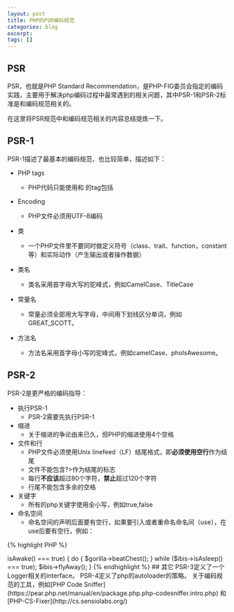 ```yaml
---
layout: post
title: PHP的PSR编码规范
categories: blog
excerpt:
tags: []
---
```


## PSR
PSR，也就是PHP Standard Recommendation，是PHP-FIG委员会指定的编码实践，主要用于解决php编码过程中最常遇到的相关问题，其中PSR-1和PSR-2标准是和编码规范相关的。

在这里将PSR规范中和编码规范相关的内容总结提炼一下。

## PSR-1
PSR-1描述了最基本的编码规范，也比较简单，描述如下：

* PHP tags
  * PHP代码只能使用<?php ?>和 <?= ?>的tag包括

* Encoding
  * PHP文件必须用UTF-8编码

* 类
  * 一个PHP文件里不要同时做定义符号（class、trait、function，constant等）和实际动作（产生输出或者操作数据）
* 类名
  * 类名采用首字母大写的驼峰式，例如CamelCase、TitleCase
* 常量名
  * 常量必须全部用大写字母，中间用下划线区分单词，例如GREAT_SCOTT。
* 方法名
  * 方法名采用首字母小写的驼峰式，例如camelCase、phoIsAwesome。

## PSR-2
PSR-2是更严格的编码指导：

* 执行PSR-1
  * PSR-2需要先执行PSR-1
* 缩进
  * 关于缩进的争论由来已久，但PHP的缩进使用4个空格
* 文件和行
  * PHP文件必须使用Unix linefeed（LF）结尾格式，即**必须使用空行**作为结尾
  * 文件不能包含?>作为结尾的标志
  * 每行**不应该**超过80个字符，**禁止**超过120个字符
  * 行尾不能包含多余的空格
* 关键字
  * 所有的php关键字使用全小写，例如true,false
* 命名空间
  * 命名空间的声明后面要有空行，如果要引入或者重命名命名间（use），在use后要有空行，例如：

{% highlight PHP %}
<?php
  namespace My\Component;

  use Symfony\Components\HttpFoundation\Request;
  use Symfony\Components\HttpFoundation\Response;

  class App 
  {
    // Class definition body
  }
{% endhighlight %}

* 类
  * 类声明的左侧和右侧大括号必须新起一行，和类名对齐
  * 如果类使用了extends或者implements关键字，需要和类名同一行

{% highlight PHP %}
<?php
  namespace My\App;

  class Adminstrator extends User
  {
    //Class defniation body
  }

{% endhighlight %}

* 方法
  * 方法括号的使用和类的一致，不再加以详细说明

* 可见性
  * 对于类的属性和方法，必须指定可见性，只使用public，private和protected中的一个
  * abstract和final关键字放在可见性之前，static关键字放在可见性之后

* 控制结构
  * 控制关键字，例如if，elseif，try等等，后面要跟一个空格
  * 如果控制关键字需要加括号，左括号需要和关键字在一行中
{% highlight PHP %}
<?php
$gorilla = new \Animals\Gorilla;
$ibis = new \Animals\StrawNeckedIbis;

if ($gorilla->isAwake() === true) {
  do {
    $gorilla->beatChest();
  } while ($ibis->isAsleep() === true);

  $ibis->flyAway();
}


{% endhighlight %}

## 其它

PSR-3定义了一个Logger相关的interface。

PSR-4定义了php的autoloader的策略。

关于编码规范的工具，例如[PHP Code Sniffer](https://pear.php.net/manual/en/package.php.php-codesniffer.intro.php) 和 [PHP-CS-Fixer](http://cs.sensiolabs.org/)
